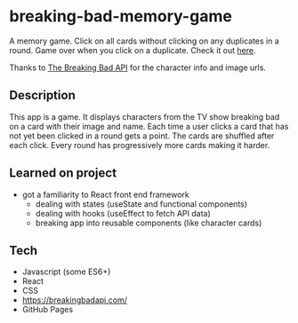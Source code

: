 # breaking-bad-memory-game
A memory game. Click on all cards without clicking on any duplicates in a round. Game over when you click on a duplicate.
Check it out [here](https://zakmcrae.github.io/breaking-bad-memory-game/).

Thanks to [The Breaking Bad API](https://breakingbadapi.com/) for the character info and image urls.

## Description
This app is a game. It displays characters from the TV show breaking bad on a card with their image and name.
Each time a user clicks a card that has not yet been clicked in a round gets a point. The cards are shuffled after each click.
Every round has progressively more cards making it harder. 

## Learned on project
- got a familiarity to React front end framework
  - dealing with states (useState and functional components)
  - dealing with hooks (useEffect to fetch API data)
  - breaking app into reusable components (like character cards)

## Tech
- Javascript (some ES6+)
- React
- CSS
- https://breakingbadapi.com/
- GitHub Pages
